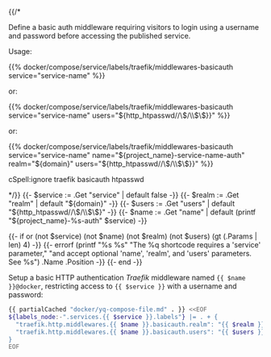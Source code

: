 {{/*

Define a basic auth middleware requiring visitors to login using a username
and password before accessing the published service.

Usage:

  {{% docker/compose/service/labels/traefik/middlewares-basicauth
    service="service-name" %}}

or:

  {{% docker/compose/service/labels/traefik/middlewares-basicauth
    service="service-name" users="${http_htpasswd//\\$/\\$\\$}}" %}}

or:

  {{% docker/compose/service/labels/traefik/middlewares-basicauth
    service="service-name" name="${project_name}-service-name-auth"
    realm="${domain}" users="${http_htpasswd//\\$/\\$\\$}}" %}}

cSpell:ignore traefik basicauth htpasswd

*/}}
{{- $service := .Get "service" | default false -}}
{{- $realm := .Get "realm" | default "${domain}" -}}
{{- $users := .Get "users" | default "${http_htpasswd//\\$/\\$\\$}" -}}
{{- $name := .Get "name" |
  default (printf "${project_name}-%s-auth" $service) -}}

{{- if or (not $service) (not $name) (not $realm) (not $users)
  (gt (.Params | len) 4) -}}
  {{-
    errorf (printf "%s %s"
      "The %q shortcode requires a 'service' parameter,"
      "and accept optional 'name', 'realm', and 'users' parameters. See %s")
    .Name .Position
  -}}
{{- end -}}

Setup a basic HTTP authentication _Traefik_ middleware named
`{{ $name }}@docker`,
restricting access to `{{ $service }}` with a username and password:

```bash
{{ partialCached "docker/yq-compose-file.md" . }} <<EOF
${labels_node:-".services.{{ $service }}.labels"} |= . + {
  "traefik.http.middlewares.{{ $name }}.basicauth.realm": "{{ $realm }}",
  "traefik.http.middlewares.{{ $name }}.basicauth.users": "{{ $users }}"
}
EOF
```
